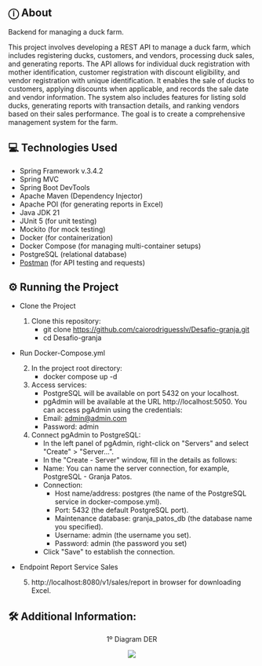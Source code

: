 ## ⓘ About
Backend for managing a duck farm.

This project involves developing a REST API to manage a duck farm, which includes registering ducks, customers, and vendors, processing duck sales, and generating reports. 
The API allows for individual duck registration with mother identification, customer registration with discount eligibility, and vendor registration with unique identification. 
It enables the sale of ducks to customers, applying discounts when applicable, and records the sale date and vendor information. 
The system also includes features for listing sold ducks, generating reports with transaction details, and ranking vendors based on their sales performance. 
The goal is to create a comprehensive management system for the farm.

## 💻 Technologies Used

* Spring Framework v.3.4.2
* Spring MVC
* Spring Boot DevTools
* Apache Maven (Dependency Injector)
* Apache POI (for generating reports in Excel)
* Java JDK 21
* JUnit 5 (for unit testing)
* Mockito (for mock testing)
* Docker (for containerization)
* Docker Compose (for managing multi-container setups)
* PostgreSQL (relational database)
* [Postman](undefined/workspace/desafio-granja/collection/21958705-df219aa6-31a8-44f4-900f-14dc1012085b?action=share&creator=21958705) (for API testing and requests)
  

## ⚙️ Running the Project

* Clone the Project
  
  1. Clone this repository:
     - git clone https://github.com/caiorodriguesslv/Desafio-granja.git
     - cd Desafio-granja

* Run Docker-Compose.yml
  
  2. In the project root directory:
     - docker compose up -d
  3. Access services:
     - PostgreSQL will be available on port 5432 on your localhost.
     - pgAdmin will be available at the URL http://localhost:5050. You can access pgAdmin using the credentials:
     - Email: admin@admin.com
     - Password: admin
  4. Connect pgAdmin to PostgreSQL:
     - In the left panel of pgAdmin, right-click on "Servers" and select "Create" > "Server...".
     - In the "Create - Server" window, fill in the details as follows:
     - Name: You can name the server connection, for example, PostgreSQL - Granja Patos.
     - Connection:
        - Host name/address: postgres (the name of the PostgreSQL service in docker-compose.yml).
        - Port: 5432 (the default PostgreSQL port).
        - Maintenance database: granja_patos_db (the database name you specified).
        - Username: admin (the username you set).
        - Password: admin (the password you set)
     - Click "Save" to establish the connection.

* Endpoint Report Service Sales
      
  5. http://localhost:8080/v1/sales/report in browser for downloading Excel.

## 🛠️ Additional Information: 

<p align="center">1º Diagram DER </p>

<div align="center"> 
    <img src="https://private-user-images.githubusercontent.com/101218403/408777959-af308782-593c-4d96-8d8c-e0d0c2ab22d6.png?jwt=eyJhbGciOiJIUzI1NiIsInR5cCI6IkpXVCJ9.eyJpc3MiOiJnaXRodWIuY29tIiwiYXVkIjoicmF3LmdpdGh1YnVzZXJjb250ZW50LmNvbSIsImtleSI6ImtleTUiLCJleHAiOjE3MzgzODg3NzEsIm5iZiI6MTczODM4ODQ3MSwicGF0aCI6Ii8xMDEyMTg0MDMvNDA4Nzc3OTU5LWFmMzA4NzgyLTU5M2MtNGQ5Ni04ZDhjLWUwZDBjMmFiMjJkNi5wbmc_WC1BbXotQWxnb3JpdGhtPUFXUzQtSE1BQy1TSEEyNTYmWC1BbXotQ3JlZGVudGlhbD1BS0lBVkNPRFlMU0E1M1BRSzRaQSUyRjIwMjUwMjAxJTJGdXMtZWFzdC0xJTJGczMlMkZhd3M0X3JlcXVlc3QmWC1BbXotRGF0ZT0yMDI1MDIwMVQwNTQxMTFaJlgtQW16LUV4cGlyZXM9MzAwJlgtQW16LVNpZ25hdHVyZT05ZDVlMzUyN2FkM2UwMGUxZDhkNTc3YTAyNGUzYTYwODQ1MTNiZjNiY2U2YTJkMTE0YTk0ZDUwZjIxZmZmZDEyJlgtQW16LVNpZ25lZEhlYWRlcnM9aG9zdCJ9.O7YYT-WHIDpuT8oKstdYViaFoncCc8zjYqekLQNCgAQ"/> 
</div>
